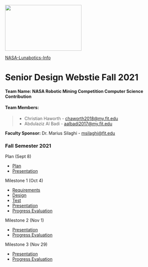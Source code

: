 <img src="https://www.nasa.gov/sites/default/files/thumbnails/image/nasa-logo-web-rgb.jpg"
     width ="250"
     height="150" />
     
[NASA-Lunabotics-Info](https://www.nasa.gov/content/lunabotics-information)
# Senior Design Webstie Fall 2021

#### **Team Name:** NASA Robotic Mining Competition Computer Science Contribution

#### Team Members:

>* Christian Haworth - chaworth2018@my.fit.edu
>* Abdulaziz Al Badi - aalbadi2017@my.fit.edu

**Faculty Sponsor:** Dr. Marius Silaghi - msilaghi@fit.edu

### Fall Semester 2021

Plan (Sept 8)
* [Plan](https://drive.google.com/file/d/1_8q7mM-AACsWwGsIJsFEBiUEi4ok_QaE/view?usp=sharing)
* [Presentation](https://docs.google.com/presentation/d/1JdSLupcBhTeaAkCFKRA5VnPsDwXsxjjS/edit#slide=id.p1)

Milestone 1 (Oct 4)
* [Requirements](url)
* [Design](url)
* [Test](url)
* [Presentation](url)
* [Progress Evaluation](url)

Milestone 2 (Nov 1)
* [Presentation](url)
* [Progress Evaluation](url)

Milestone 3 (Nov 29)
* [Presentation](url)
* [Progress Evaluation](url)

